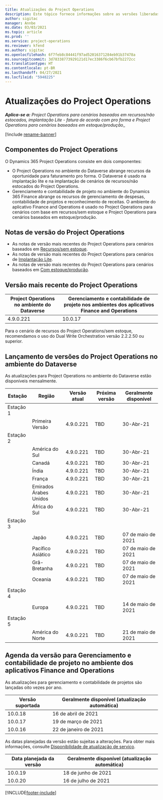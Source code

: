 ```yaml
---
title: Atualizações do Project Operations
description: Este tópico fornece informações sobre as versões liberadas do Dynamics 365 Project Operations.
author: sigitac
manager: Annbe
ms.date: 03/03/2021
ms.topic: article
ms.prod: ''
ms.service: project-operations
ms.reviewer: kfend
ms.author: sigitac
ms.openlocfilehash: 6f7feb8c84441f97ad52016371284eb91b37478a
ms.sourcegitcommit: 3d78338773929121d17ec3386f6cb67bfb2272cc
ms.translationtype: HT
ms.contentlocale: pt-BR
ms.lasthandoff: 04/27/2021
ms.locfileid: "5948225"
---
```

# <a name="project-operations-updates"></a>Atualizações do Project Operations

_**Aplica-se a:** Project Operations para cenários baseados em recursos/não estocados, implantação Lite - fatura de acordo com pro forma e Project Operations para cenários baseados em estoque/produção__

[!include [rename-banner](~/includes/cc-data-platform-banner.md)]

## <a name="project-operations-components"></a>Componentes do Project Operations

O Dynamics 365 Project Operations consiste em dois componentes:

- O Project Operations no ambiente do Dataverse abrange recursos da oportunidade para faturamento pro forma. O Dataverse é usado na implantação lite e na implantação de cenários de recursos/não estocados do Project Operations.
- Gerenciamento e contabilidade de projeto no ambiente do Dynamics 365 Finance abrange os recursos de gerenciamento de despesas, contabilidade de projetos e reconhecimento de receitas. O ambiente do aplicativo Finance and Operations é usado no Project Operations para cenários com base em recursos/sem estoque e Project Operations para cenários baseados em estoque/produção.

## <a name="project-operations-release-notes"></a>Notas de versão do Project Operations
- As notas de versão mais recentes do Project Operations para cenários baseados em [Recursos/sem estoque](whats-new-apr-2021-resource-based.md).
- As notas de versão mais recentes do Project Operations para cenários de [Implantação Lite](../pro/whats-new/whats-new-apr-2021-lite.md).
- As notas de versão mais recentes do Project Operations para cenários baseados em [Com estoque/produção](../prod-pma/whats-new/whats-new-mar-2021-stocked.md).

## <a name="project-operations-latest-version"></a>Versão mais recente do Project Operations

| Project Operations no ambiente do Dataverse | Gerenciamento e contabilidade de projeto nos ambientes dos aplicativos Finance and Operations | 
| --- | --- |
| 4.9.0.221 | 10.0.17 |

Para o cenário de recursos do Project Operations/sem estoque, recomendamos o uso do Dual Write Orchestration versão 2.2.2.50 ou superior.

## <a name="release-schedule-for-project-operations-on-dataverse-environment"></a>Lançamento de versões do Project Operations no ambiente do Dataverse

As atualizações para Project Operations no ambiente do Dataverse estão disponíveis mensalmente. 

| Estação   | Região        | Versão atual | Próxima versão | Geralmente disponível |
|-----------|---------------|-----------------|--------------|---------------------|
| Estação 1 |   &nbsp;      |    &nbsp;       | &nbsp;       |      &nbsp;         |
|   &nbsp;  | Primeira Versão |  4.9.0.221       | TBD     | 30-Abr-21           |
| Estação 2 |   &nbsp;      |    &nbsp;       | &nbsp;       |      &nbsp;         |
|   &nbsp;  | América do Sul |  4.9.0.221       | TBD     | 30-Abr-21           |
|    &nbsp; | Canadá        |  4.9.0.221       | TBD     | 30-Abr-21           |
|   &nbsp;  | Índia         |  4.9.0.221       | TBD     | 30-Abr-21           |
|   &nbsp;  | França         |  4.9.0.221       | TBD     | 30-Abr-21           |
|   &nbsp;  | Emirados Árabes Unidos         |  4.9.0.221       | TBD     | 30-Abr-21           |
|   &nbsp;  | África do Sul         |  4.9.0.221       | TBD     | 30-Abr-21           |
| Estação 3  |      &nbsp;   |     &nbsp;      |     &nbsp;   |      &nbsp;         |
|   &nbsp;  | Japão         |  4.9.0.221       | TBD     | 07 de maio de 2021           |
|   &nbsp;  | Pacífico Asiático  |  4.9.0.221       | TBD     | 07 de maio de 2021           |
|   &nbsp;  | Grã-Bretanha |  4.9.0.221       | TBD     | 07 de maio de 2021           |
|   &nbsp;  | Oceania       |  4.9.0.221       | TBD     | 07 de maio de 2021           |
| Estação 4 |     &nbsp;    |     &nbsp;      |     &nbsp;   |      &nbsp;         |
|   &nbsp;  | Europa        |  4.9.0.221       | TBD     | 14 de maio de 2021           |
| Estação 5 |     &nbsp;    |     &nbsp;      |     &nbsp;   |      &nbsp;         |
|   &nbsp;  | América do Norte |  4.9.0.221       | TBD     | 21 de maio de 2021           |

## <a name="release-schedule-for-project-management-and-accounting-in-the-finance-and-operations-apps-environment"></a>Agenda da versão para Gerenciamento e contabilidade de projeto no ambiente dos aplicativos Finance and Operations

As atualizações para gerenciamento e contabilidade de projetos são lançadas oito vezes por ano.

| Versão suportada | Geralmente disponível (atualização automática) |
| --- | --- |
| 10.0.18 | 16 de abril de 2021 |
| 10.0.17 | 19 de março de 2021 |
| 10.0.16 | 22 de janeiro de 2021 |


As datas planejadas da versão estão sujeitas a alterações. Para obter mais informações, consulte [Disponibilidade de atualização de serviço](/dynamics365/fin-ops-core/fin-ops/get-started/public-preview-releases?toc=%2fdynamics365%2ffinance%2ftoc.json).

| Data planejada da versão | Geralmente disponível (atualização automática) |
| --- | --- |
| 10.0.19 | 18 de junho de 2021 |
| 10.0.20 | 16 de julho de 2021 |


[!INCLUDE[footer-include](../includes/footer-banner.md)]
